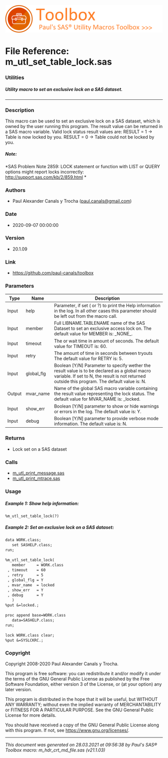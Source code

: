 ![../misc/images/doc_banner.png](../misc/images/doc_banner.png)
# 
# File Reference: m_utl_set_table_lock.sas

### Utilities

##### Utility macro to set an exclusive lock on a SAS dataset.

***

### Description
This macro can be used to set an exclusive lock on a SAS dataset, which is owned by the user running this program. The result value can be returned in a SAS macro variable. Valid lock status result values are:
 RESULT \= 1 \-> Table is now locked by you.
 RESULT \= 0 \-> Table could not be locked by you.


##### *Note:*
*SAS Problem Note 2859: LOCK statement or function with LIST or QUERY options might report locks incorrectly:
 http://support.sas.com/kb/2/859.html
*

### Authors
* Paul Alexander Canals y Trocha (paul.canals@gmail.com)

### Date
* 2020-09-07 00:00:00

### Version
* 20.1.09

### Link
* https://github.com/paul-canals/toolbox

### Parameters
| Type | Name | Description |
| ---- | ---- | ----------- |
| Input | help | Parameter, if set ( or ?) to print the Help information in the log. In all other cases this parameter should be left out from the macro call. |
| Input | member | Full LIBNAME.TABLENAME name of the SAS Dataset to set an exclusive access lock on. The default value for MEMBER is: \_NONE\_. |
| Input | timeout | The or wait time in amount of seconds. The default value for TIMEOUT is: 60. |
| Input | retry | The amount of time in seconds between tryouts The default value for RETRY is: 5. |
| Input | global_flg | Boolean [Y/N] Parameter to specify wether the result value is to be declared as a global macro variable. If set to N, the result is not returned outside this program. The default value is: N. |
| Output | mvar_name | Name of the global SAS macro variable containing the result value representing the lock status. The default value for MVAR_NAME is: _locked. |
| Input | show_err | Boolean [Y/N] parameter to show or hide warnings or errors in the log. The default value is: Y. |
| Input | debug | Boolean [Y/N] parameter to provide verbose mode information. The default value is: N. |

### Returns
* Lock set on a SAS dataset

### Calls
* [m_utl_print_message.sas](m_utl_print_message.md)
* [m_utl_print_mtrace.sas](m_utl_print_mtrace.md)

### Usage

##### Example 1: Show help information:
```sas
%m_utl_set_table_lock(?)
```

##### Example 2: Set an exclusive lock on a SAS dataset:
```sas
data WORK.class;
   set SASHELP.class;
run;

%m_utl_set_table_lock(
   member     = WORK.class
 , timeout    = 60
 , retry      = 5
 , global_flg = Y
 , mvar_name  = locked
 , show_err   = Y
 , debug      = Y
   )
%put &=locked.;

proc append base=WORK.class
   data=SASHELP.class;
run;

lock WORK.class clear;
%put &=SYSLCKRC.;
```

### Copyright
Copyright 2008-2020 Paul Alexander Canals y Trocha. 
 
This program is free software: you can redistribute it and/or modify 
it under the terms of the GNU General Public License as published by 
the Free Software Foundation, either version 3 of the License, or 
(at your option) any later version. 
 
This program is distributed in the hope that it will be useful, 
but WITHOUT ANY WARRANTY; without even the implied warranty of 
MERCHANTABILITY or FITNESS FOR A PARTICULAR PURPOSE. See the 
GNU General Public License for more details. 
 
You should have received a copy of the GNU General Public License 
along with this program. If not, see <https://www.gnu.org/licenses/>. 


***
*This document was generated on 28.03.2021 at 09:56:38  by Paul's SAS&reg; Toolbox macro: m_hdr_crt_md_file.sas (v21.1.03)*
